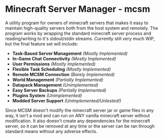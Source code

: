 # Minecraft Server Manager - mcsm
A utility program for owners of minecraft servers that makes it easy to maintain high-quality servers both from the host system and remotely.
The program works by wrapping the standard minecraft server process and reading/writing to it's stdout/stdin streams. 
Currently still very much WIP, but the final feature set will include:

- **Task-Based Server Management** *(Mostly Implemented)*
- **In-Game Chat Connectivity** *(Mostly Implemented)*
- **User Permissions** *(Mostly Implemented)*
- **Flexible Task Scheduling** *(Mostly Implemented)*
- **Remote MCSM Connection** *(Barely Implemented)*
- **World Management** *(Partially Implemented)*
- **Datapack Management** *(Unimplemented)*
- **Easy Server Backups** *(Partially Implemented)*
- **Plugins System** *(Unimplemented)*
- **Modded Server Support** *(Unimplemented/Untested!)*

Since MCSM doesn't modify the minecraft server jar or game files in any way, it isn't a mod and can run on ANY vanilla minecraft server without modification.
It also doesn't create any dependencies for the minecraft server, so it can be removed at any time or the server can be ran through standard means without any adverse effects.
